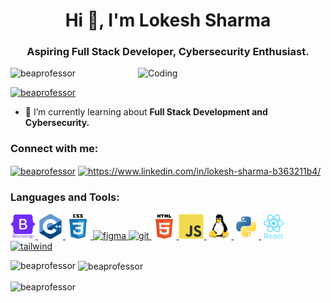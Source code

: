 <h1 align="center">Hi 👋, I'm Lokesh Sharma</h1>
<h3 align="center">Aspiring Full Stack Developer, Cybersecurity Enthusiast.</h3>
<img align="right" alt="Coding" width = "300" src="https://camo.githubusercontent.com/7de37139d0b4c1ce40865e799b446c0e963a3dd8fb68d239707237c40604fa3d/68747470733a2f2f63646e2e6472696262626c652e636f6d2f75736572732f3733303730332f73637265656e73686f74732f363538313234332f6176656e746f2e676966">

<p align="left"> <img src="https://komarev.com/ghpvc/?username=beaprofessor&label=Profile%20views&color=0e75b6&style=flat" alt="beaprofessor" /> </p>

<p align="left"> <a href="https://twitter.com/beaprofessor" target="blank"><img src="https://img.shields.io/twitter/follow/beaprofessor?logo=twitter&style=for-the-badge" alt="beaprofessor" /></a> </p>

- 🌱 I’m currently learning about **Full Stack Development and Cybersecurity.**

<h3 align="left">Connect with me:</h3>
<p align="left">
<a href="https://twitter.com/beaprofessor" target="blank"><img align="center" src="https://upload.wikimedia.org/wikipedia/commons/9/95/Twitter_new_X_logo.png" alt="beaprofessor" height="30" width="40" /></a>
<a href="https://linkedin.com/in/https://www.linkedin.com/in/lokesh-sharma-b363211b4/" target="blank"><img align="center" src="https://raw.githubusercontent.com/rahuldkjain/github-profile-readme-generator/master/src/images/icons/Social/linked-in-alt.svg" alt="https://www.linkedin.com/in/lokesh-sharma-b363211b4/" height="30" width="40" /></a>
</p>

<h3 align="left">Languages and Tools:</h3>
<p align="left"> <a href="https://getbootstrap.com" target="_blank" rel="noreferrer"> <img src="https://raw.githubusercontent.com/devicons/devicon/master/icons/bootstrap/bootstrap-plain-wordmark.svg" alt="bootstrap" width="40" height="40"/> </a> <a href="https://www.w3schools.com/cpp/" target="_blank" rel="noreferrer"> <img src="https://raw.githubusercontent.com/devicons/devicon/master/icons/cplusplus/cplusplus-original.svg" alt="cplusplus" width="40" height="40"/> </a> <a href="https://www.w3schools.com/css/" target="_blank" rel="noreferrer"> <img src="https://raw.githubusercontent.com/devicons/devicon/master/icons/css3/css3-original-wordmark.svg" alt="css3" width="40" height="40"/> </a> <a href="https://www.figma.com/" target="_blank" rel="noreferrer"> <img src="https://www.vectorlogo.zone/logos/figma/figma-icon.svg" alt="figma" width="40" height="40"/> </a> <a href="https://git-scm.com/" target="_blank" rel="noreferrer"> <img src="https://www.vectorlogo.zone/logos/git-scm/git-scm-icon.svg" alt="git" width="40" height="40"/> </a> <a href="https://www.w3.org/html/" target="_blank" rel="noreferrer"> <img src="https://raw.githubusercontent.com/devicons/devicon/master/icons/html5/html5-original-wordmark.svg" alt="html5" width="40" height="40"/> </a> <a href="https://developer.mozilla.org/en-US/docs/Web/JavaScript" target="_blank" rel="noreferrer"> <img src="https://raw.githubusercontent.com/devicons/devicon/master/icons/javascript/javascript-original.svg" alt="javascript" width="40" height="40"/> </a> <a href="https://www.linux.org/" target="_blank" rel="noreferrer"> <img src="https://raw.githubusercontent.com/devicons/devicon/master/icons/linux/linux-original.svg" alt="linux" width="40" height="40"/> </a> <a href="https://www.python.org" target="_blank" rel="noreferrer"> <img src="https://raw.githubusercontent.com/devicons/devicon/master/icons/python/python-original.svg" alt="python" width="40" height="40"/> </a> <a href="https://reactjs.org/" target="_blank" rel="noreferrer"> <img src="https://raw.githubusercontent.com/devicons/devicon/master/icons/react/react-original-wordmark.svg" alt="react" width="40" height="40"/> </a> <a href="https://tailwindcss.com/" target="_blank" rel="noreferrer"> <img src="https://www.vectorlogo.zone/logos/tailwindcss/tailwindcss-icon.svg" alt="tailwind" width="40" height="40"/> </a> </p>

<p><img align="left" src="https://github-readme-stats.vercel.app/api/top-langs?username=beaprofessor&show_icons=true&locale=en&layout=compact" alt="beaprofessor" /></p>

<p>&nbsp;<img align="center" src="https://github-readme-stats.vercel.app/api?username=beaprofessor&show_icons=true&locale=en" alt="beaprofessor" /></p>

<p><img align="center" src="https://github-readme-streak-stats.herokuapp.com/?user=beaprofessor&" alt="beaprofessor" /></p>
